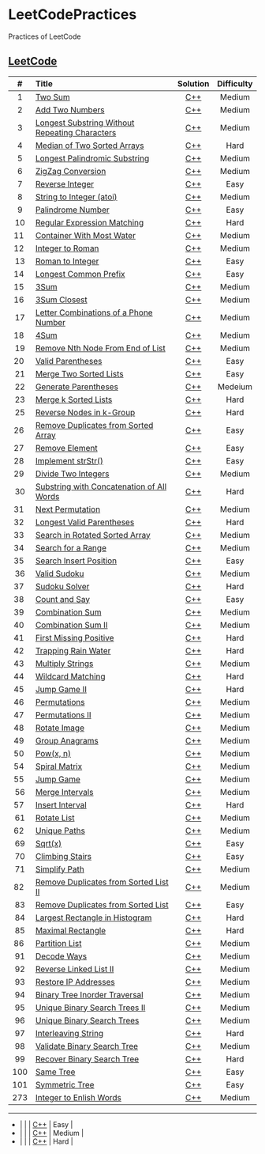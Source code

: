 # LeetCodePractices
Practices of LeetCode

[LeetCode](https://leetcode.com/problemset/all/)
-----------------------

| # | Title | Solution | Difficulty |
| :---: | :---- | :----: | :----: |
|  1  | [Two Sum](https://leetcode.com/problems/two-sum/#/description) | [C++](https://github.com/741zxc606/LeetCodePractices/blob/master/Algorithm/cpp/1.TwoSum.cpp) | Medium |
|  2  | [Add Two Numbers](https://leetcode.com/problems/add-two-numbers/#/description) | [C++](https://github.com/741zxc606/LeetCodePractices/blob/master/Algorithm/cpp/2.AddTwoNumbers01.cpp) | Medium |
|  3  | [Longest Substring Without Repeating Characters ](https://leetcode.com/problems/longest-substring-without-repeating-characters/#/description) | [C++](https://github.com/741zxc606/LeetCodePractices/blob/master/Algorithm/cpp/3.LongestSubstringWithoutRepeatingCharacters.cpp) | Medium |
|  4  | [Median of Two Sorted Arrays](https://leetcode.com/problems/median-of-two-sorted-arrays/#/description) | [C++](https://github.com/741zxc606/LeetCodePractices/blob/master/Algorithm/cpp/4.MedianofTwoSortedArrays.cpp) | Hard |
|  5  | [Longest Palindromic Substring](https://leetcode.com/problems/longest-palindromic-substring/#/description) | [C++](https://github.com/741zxc606/LeetCodePractices/blob/master/Algorithm/cpp/5.LongestPalindromicSubstring.cpp) | Medium |
|  6  | [ZigZag Conversion](https://leetcode.com/problems/zigzag-conversion/#/description) | [C++](https://github.com/741zxc606/LeetCodePractices/blob/master/Algorithm/cpp/6.ZigZagConversion.cpp) | Medium |
|  7  | [Reverse Integer ](https://leetcode.com/problems/reverse-integer/#/description) | [C++](https://github.com/741zxc606/LeetCodePractices/blob/master/Algorithm/cpp/7.ReverseInteger.cpp) | Easy |
|  8  | [String to Integer (atoi)](https://leetcode.com/problems/string-to-integer-atoi/#/description) | [C++](https://github.com/741zxc606/LeetCodePractices/blob/master/Algorithm/cpp/8.StringtoInteger_atoi.cpp) | Medium |
|  9  | [Palindrome Number](https://leetcode.com/problems/palindrome-number/description/) | [C++](https://github.com/741zxc606/LeetCodePractices/blob/master/Algorithm/cpp/9.PalindromeNumber.cpp) | Easy |
| 10 | [Regular Expression Matching](https://leetcode.com/problems/regular-expression-matching/description/) | [C++](https://github.com/741zxc606/LeetCodePractices/blob/master/Algorithm/cpp/10.RegularExpressionMatching.cpp) | Hard |
| 11 | [Container With Most Water](https://leetcode.com/problems/container-with-most-water/#/description) | [C++](https://github.com/741zxc606/LeetCodePractices/blob/master/Algorithm/cpp/11.ContainerWithMostWater.cpp) | Medium |
| 12 | [Integer to Roman](https://leetcode.com/problems/integer-to-roman/description/) | [C++](https://github.com/741zxc606/LeetCodePractices/blob/master/Algorithm/cpp/12.IntegertoRoman.cpp) | Medium |
| 13 | [Roman to Integer](https://leetcode.com/problems/roman-to-integer/description/) | [C++](https://github.com/741zxc606/LeetCodePractices/blob/master/Algorithm/cpp/13.RomanToInteger.cpp) | Easy |
| 14 | [Longest Common Prefix](https://leetcode.com/problems/longest-common-prefix/description/) | [C++](https://github.com/741zxc606/LeetCodePractices/blob/master/Algorithm/cpp/14.LongestCommonPrefix.cpp) | Easy |
| 15 | [3Sum](https://leetcode.com/problems/3sum/#/description) | [C++](https://github.com/741zxc606/LeetCodePractices/blob/master/Algorithm/cpp/15.3Sum.cpp) | Medium |
| 16 | [3Sum Closest](https://leetcode.com/problems/3sum-closest/description/) | [C++](https://github.com/741zxc606/LeetCodePractices/blob/master/Algorithm/cpp/16.3SumClosest.cpp) | Medium |
| 17 | [Letter Combinations of a Phone Number](https://leetcode.com/problems/letter-combinations-of-a-phone-number/description/) | [C++](https://github.com/741zxc606/LeetCodePractices/blob/master/Algorithm/cpp/17.LetterCombinationsofaPhoneNumber.cpp) | Medium |
| 18 | [4Sum](https://leetcode.com/problems/4sum/description/) | [C++](https://github.com/741zxc606/LeetCodePractices/blob/master/Algorithm/cpp/18.4Sum.cpp) | Medium |
| 19 | [Remove Nth Node From End of List](https://leetcode.com/problems/remove-nth-node-from-end-of-list/description/) | [C++](https://github.com/741zxc606/LeetCodePractices/blob/master/Algorithm/cpp/19.RemoveNthNodeFromEndofList.cpp) | Medium |
| 20 | [Valid Parentheses](https://leetcode.com/problems/valid-parentheses/description/) | [C++](https://github.com/741zxc606/LeetCodePractices/blob/master/Algorithm/cpp/20.ValidParentheses.cpp)| Easy |
| 21 | [Merge Two Sorted Lists](https://leetcode.com/problems/merge-two-sorted-lists/description/) | [C++](https://github.com/741zxc606/LeetCodePractices/blob/master/Algorithm/cpp/21.MergeTwoSortedLists.cpp) | Easy |
| 22 | [Generate Parentheses](https://leetcode.com/problems/generate-parentheses/#/description) | [C++](https://github.com/741zxc606/LeetCodePractices/blob/master/Algorithm/cpp/22.GenerateParentheses.cpp) | Medeium |
| 23 | [Merge k Sorted Lists](https://leetcode.com/problems/merge-k-sorted-lists/description/) | [C++](https://github.com/741zxc606/LeetCodePractices/blob/master/Algorithm/cpp/23.MergekSortedLists.cpp) | Hard || 24 | [Swap Nodes in Pairs](https://leetcode.com/problems/swap-nodes-in-pairs/description/) | [C++](https://github.com/741zxc606/LeetCodePractices/blob/master/Algorithm/cpp/24.SwapNodesinPairs.cpp) | Medium |
| 25 | [Reverse Nodes in k-Group](https://leetcode.com/problems/reverse-nodes-in-k-group/description/) | [C++](https://github.com/741zxc606/LeetCodePractices/blob/master/Algorithm/cpp/25.ReverseNodesinK-Groups.cpp) | Hard |
| 26 | [Remove Duplicates from Sorted Array](https://leetcode.com/problems/remove-duplicates-from-sorted-array/description/) | [C++](https://github.com/741zxc606/LeetCodePractices/blob/master/Algorithm/cpp/26.RemoveDuplicatesfromSortedArray.cpp) | Easy |
| 27 | [Remove Element](https://leetcode.com/problems/remove-element/description/) | [C++](https://github.com/741zxc606/LeetCodePractices/blob/master/Algorithm/cpp/27.RemoveElement.cpp) | Easy |
| 28 | [Implement strStr()](https://leetcode.com/problems/implement-strstr/description/) | [C++](https://github.com/741zxc606/LeetCodePractices/blob/master/Algorithm/cpp/28.ImplementstrStr.cpp) | Easy |
| 29 | [Divide Two Integers](https://leetcode.com/problems/divide-two-integers/description/) | [C++](https://github.com/741zxc606/LeetCodePractices/blob/master/Algorithm/cpp/29.DivideTwoIntegers.cpp) | Medium |
| 30 | [Substring with Concatenation of All Words](https://leetcode.com/problems/substring-with-concatenation-of-all-words/description/) | [C++](https://github.com/741zxc606/LeetCodePractices/blob/master/Algorithm/cpp/30.StringwithConcatenationofAllWords.cpp) | Hard |
| 31 | [Next Permutation](https://leetcode.com/problems/next-permutation/description/) | [C++](https://github.com/741zxc606/LeetCodePractices/blob/master/Algorithm/cpp/31.Next%20Permutation.cpp) | Medium |
| 32 | [Longest Valid Parentheses](https://leetcode.com/problems/longest-valid-parentheses/description/) | [C++](https://github.com/741zxc606/LeetCodePractices/blob/master/Algorithm/cpp/32.LongestValidParentheses.cpp) | Hard |
| 33 | [Search in Rotated Sorted Array](https://leetcode.com/problems/search-in-rotated-sorted-array/description/) | [C++](https://github.com/741zxc606/LeetCodePractices/blob/master/Algorithm/cpp/33.SearchinRotatedSortedArray.cpp) | Medium |
| 34 | [Search for a Range](https://leetcode.com/problems/search-for-a-range/description/) | [C++](https://github.com/741zxc606/LeetCodePractices/blob/master/Algorithm/cpp/34.SearchforARange.cpp) | Medium |
| 35 | [Search Insert Position](https://leetcode.com/problems/search-insert-position/description/) | [C++](https://github.com/741zxc606/LeetCodePractices/blob/master/Algorithm/cpp/35.SearchInsertPosition.cpp) | Easy |
| 36 | [Valid Sudoku](https://leetcode.com/problems/valid-sudoku/description/) | [C++](https://github.com/741zxc606/LeetCodePractices/blob/master/Algorithm/cpp/36.ValidSudoku.cpp) | Medium |
| 37 | [Sudoku Solver](https://leetcode.com/problems/sudoku-solver/description/) | [C++](https://github.com/741zxc606/LeetCodePractices/blob/master/Algorithm/cpp/37.SudokuSolver.cpp) | Hard |
| 38 | [Count and Say](https://leetcode.com/problems/count-and-say/description/) | [C++](https://github.com/741zxc606/LeetCodePractices/blob/master/Algorithm/cpp/38.CountandSay.cpp) | Easy |
| 39 | [Combination Sum](https://leetcode.com/problems/combination-sum/description/) | [C++](https://github.com/741zxc606/LeetCodePractices/blob/master/Algorithm/cpp/39.CombinationSum.cpp) | Medium |
| 40 | [Combination Sum II](https://leetcode.com/problems/combination-sum-ii/description/) | [C++](https://github.com/741zxc606/LeetCodePractices/blob/master/Algorithm/cpp/40.CombinationSumII.cpp) | Medium |
| 41 | [First Missing Positive](https://leetcode.com/problems/first-missing-positive/description/) | [C++](https://github.com/741zxc606/LeetCodePractices/blob/master/Algorithm/cpp/41.FirstMissingPositive.cpp) | Hard |
| 42 | [Trapping Rain Water](https://leetcode.com/problems/trapping-rain-water/description/) | [C++](https://github.com/741zxc606/LeetCodePractices/blob/master/Algorithm/cpp/42.TrappingRainWater.cpp) | Hard |
| 43 | [Multiply Strings](https://leetcode.com/problems/multiply-strings/description/) | [C++](https://github.com/741zxc606/LeetCodePractices/blob/master/Algorithm/cpp/43.MultiplyString.cpp) | Medium |
| 44 | [Wildcard Matching](https://leetcode.com/problems/wildcard-matching/description/) | [C++](https://github.com/741zxc606/LeetCodePractices/blob/master/Algorithm/cpp/44.WildcardMatching.cpp) | Hard |
| 45 | [Jump Game II](https://leetcode.com/problems/jump-game-ii/description/) | [C++](https://github.com/741zxc606/LeetCodePractices/blob/master/Algorithm/cpp/45.JumpGameII.cpp) | Hard |
| 46 | [Permutations](https://leetcode.com/problems/permutations/description/) | [C++](https://github.com/741zxc606/LeetCodePractices/blob/master/Algorithm/cpp/46.Permutations.cpp) | Medium |
| 47 | [Permutations II](https://leetcode.com/problems/permutations-ii/description/) | [C++](https://github.com/741zxc606/LeetCodePractices/blob/master/Algorithm/cpp/47.PermutationsII.cpp) | Medium |
| 48 | [Rotate Image](https://leetcode.com/problems/rotate-image/description/) | [C++](https://github.com/741zxc606/LeetCodePractices/blob/master/Algorithm/cpp/48.RotateImage.cpp) | Medium |
| 49 | [Group Anagrams](https://leetcode.com/problems/group-anagrams/description/) | [C++](https://github.com/741zxc606/LeetCodePractices/blob/master/Algorithm/cpp/49.GroupAnagrams.cpp) | Medium |
| 50 | [Pow(x, n)](https://leetcode.com/problems/powx-n/description/) | [C++](https://github.com/741zxc606/LeetCodePractices/blob/master/Algorithm/cpp/50.Pow.cpp) | Medium |
| 54 | [Spiral Matrix](https://leetcode.com/problems/spiral-matrix/description/) | [C++](https://github.com/741zxc606/LeetCodePractices/blob/master/Algorithm/cpp/54.SpiralMatrix.cpp) | Medium |
| 55 | [Jump Game](https://leetcode.com/problems/jump-game/description/) | [C++](https://github.com/741zxc606/LeetCodePractices/blob/master/Algorithm/cpp/55.JumpGame.cpp) | Medium |
| 56 | [Merge Intervals](https://leetcode.com/problems/merge-intervals/description/) | [C++](https://github.com/741zxc606/LeetCodePractices/blob/master/Algorithm/cpp/56.MergeInterval.cpp) | Medium |
| 57 | [Insert Interval](https://leetcode.com/problems/insert-interval/description/) | [C++](https://github.com/741zxc606/LeetCodePractices/blob/master/Algorithm/cpp/57.InsertInterval.cpp) | Hard |
| 61 | [Rotate List](https://leetcode.com/problems/rotate-list/discuss/) | [C++](https://github.com/741zxc606/LeetCodePractices/blob/master/Algorithm/cpp/61.RotateList.cpp) | Medium |
| 62 | [Unique Paths](https://leetcode.com/problems/unique-paths/description/) | [C++](https://github.com/741zxc606/LeetCodePractices/blob/master/Algorithm/cpp/62.UniquePaths.cpp) | Medium |
| 69 | [Sqrt(x)](https://leetcode.com/problems/sqrtx/description/) | [C++](https://github.com/741zxc606/LeetCodePractices/blob/master/Algorithm/cpp/69.SqrtX.cpp) | Easy |
| 70 | [Climbing Stairs](https://leetcode.com/problems/climbing-stairs/description/) | [C++](https://github.com/741zxc606/LeetCodePractices/blob/master/Algorithm/cpp/70.ClimbingStairs.cpp) | Easy |
| 71 | [Simplify Path](https://leetcode.com/problems/simplify-path/description/) | [C++](https://github.com/741zxc606/LeetCodePractices/blob/master/Algorithm/cpp/71.SimplifyPath.cpp) | Medium |
| 82 | [Remove Duplicates from Sorted List II](https://leetcode.com/problems/remove-duplicates-from-sorted-list-ii/description/) | [C++](https://github.com/741zxc606/LeetCodePractices/blob/master/Algorithm/cpp/82.RemoveDuplicatesfromSortedListII.cpp) | Medium |
| 83 | [Remove Duplicates from Sorted List](https://leetcode.com/problems/remove-duplicates-from-sorted-list/description/) | [C++](https://github.com/741zxc606/LeetCodePractices/blob/master/Algorithm/cpp/83.RemoveDuplicatesfromSortedList.cpp) | Easy |
| 84 | [Largest Rectangle in Histogram](https://leetcode.com/problems/largest-rectangle-in-histogram/description/) | [C++](https://github.com/741zxc606/LeetCodePractices/blob/master/Algorithm/cpp/84.LargestRectangleinHistogram.cpp) | Hard |
| 85 | [Maximal Rectangle](https://leetcode.com/problems/maximal-rectangle/description/) | [C++](https://github.com/741zxc606/LeetCodePractices/blob/master/Algorithm/cpp/85.MaximalRectangle.cpp) | Hard |
| 86 | [Partition List](https://leetcode.com/problems/partition-list/description/) | [C++](https://github.com/741zxc606/LeetCodePractices/blob/master/Algorithm/cpp/86.PartitionList.cpp) | Medium |
| 91 | [Decode Ways](https://leetcode.com/problems/decode-ways/description/) | [C++](https://github.com/741zxc606/LeetCodePractices/blob/master/Algorithm/cpp/91.DecodeWays.cpp) | Medium |
| 92 | [Reverse Linked List II](https://leetcode.com/problems/reverse-linked-list-ii/description/) | [C++](https://github.com/741zxc606/LeetCodePractices/blob/master/Algorithm/cpp/92.ReverseLinkedListII.cpp) | Medium |
| 93 | [Restore IP Addresses](https://leetcode.com/problems/restore-ip-addresses/description/) | [C++](https://github.com/741zxc606/LeetCodePractices/blob/master/Algorithm/cpp/93.RestoreIPAddresses.cpp) | Medium |
| 94 | [Binary Tree Inorder Traversal](https://leetcode.com/problems/binary-tree-inorder-traversal/description/) | [C++](https://github.com/741zxc606/LeetCodePractices/blob/master/Algorithm/cpp/94.BniaryTreeInorderTraversal.cpp) | Medium |
| 95 | [Unique Binary Search Trees II](https://leetcode.com/problems/unique-binary-search-trees-ii/description/) | [C++](https://github.com/741zxc606/LeetCodePractices/blob/master/Algorithm/cpp/95.UniqueBinarySearchTreesII.cpp) | Medium |
| 96 | [Unique Binary Search Trees](https://leetcode.com/problems/unique-binary-search-trees/description/) | [C++](https://github.com/741zxc606/LeetCodePractices/blob/master/Algorithm/cpp/96.UniqueBinarySearchTrees.cpp) | Medium |
| 97 | [Interleaving String](https://leetcode.com/problems/interleaving-string/description/) | [C++](https://github.com/741zxc606/LeetCodePractices/blob/master/Algorithm/cpp/97.InterleavingString.cpp) | Hard |
| 98 | [Validate Binary Search Tree](https://leetcode.com/problems/validate-binary-search-tree/description/) | [C++](https://github.com/741zxc606/LeetCodePractices/blob/master/Algorithm/cpp/98.ValidateBinarySearchTree.cpp) | Medium |
| 99 | [Recover Binary Search Tree](https://leetcode.com/problems/recover-binary-search-tree/description/) | [C++](https://github.com/741zxc606/LeetCodePractices/blob/master/Algorithm/cpp/99.RecoverBinarySearchTree.cpp) | Hard |
| 100 | [Same Tree](https://leetcode.com/problems/same-tree/description/) | [C++](https://github.com/741zxc606/LeetCodePractices/blob/master/Algorithm/cpp/100.SameTree.cpp) | Easy |
| 101 | [Symmetric Tree](https://leetcode.com/problems/symmetric-tree/description/) | [C++](https://github.com/741zxc606/LeetCodePractices/blob/master/Algorithm/cpp/101.SymmetricTree.cpp) | Easy |
| 273 | [Integer to Enlish Words](https://leetcode.com/problems/integer-to-english-words/#/description) | [C++](https://github.com/741zxc606/LeetCodePractices/blob/master/Algorithm/cpp/273.IntegertoEnglishWords.cpp) | Medium |


--------------------------------

- |  | []() | [C++]() | Easy |
- |  | []() | [C++]() | Medium |
- |  | []() | [C++]() | Hard |








